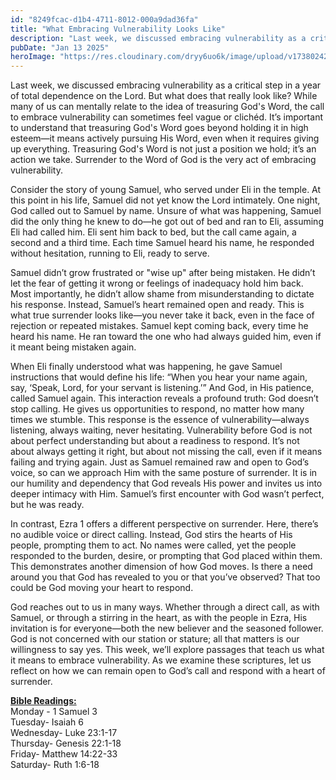 ```yaml
---
id: "8249fcac-d1b4-4711-8012-000a9dad36fa"
title: "What Embracing Vulnerability Looks Like"
description: "Last week, we discussed embracing vulnerability as a critical step in a year of total dependence on the Lord. But what does that really look like?"
pubDate: "Jan 13 2025"
heroImage: "https://res.cloudinary.com/dryy6uo6k/image/upload/v1738024297/desert_au4kjo.jpg"
---
```


Last week, we discussed embracing vulnerability as a critical step in a year of total dependence on the Lord. But what does that really look like? While many of us can mentally relate to the idea of treasuring God's Word, the call to embrace vulnerability can sometimes feel vague or clichéd. It’s important to understand that treasuring God's Word goes beyond holding it in high esteem—it means actively pursuing His Word, even when it requires giving up everything. Treasuring God's Word is not just a position we hold; it’s an action we take. Surrender to the Word of God is the very act of embracing vulnerability.

Consider the story of young Samuel, who served under Eli in the temple. At this point in his life, Samuel did not yet know the Lord intimately. One night, God called out to Samuel by name. Unsure of what was happening, Samuel did the only thing he knew to do—he got out of bed and ran to Eli, assuming Eli had called him. Eli sent him back to bed, but the call came again, a second and a third time. Each time Samuel heard his name, he responded without hesitation, running to Eli, ready to serve.

Samuel didn’t grow frustrated or "wise up" after being mistaken. He didn’t let the fear of getting it wrong or feelings of inadequacy hold him back. Most importantly, he didn’t allow shame from misunderstanding to dictate his response. Instead, Samuel’s heart remained open and ready. This is what true surrender looks like—you never take it back, even in the face of rejection or repeated mistakes. Samuel kept coming back, every time he heard his name. He ran toward the one who had always guided him, even if it meant being mistaken again.

When Eli finally understood what was happening, he gave Samuel instructions that would define his life: “When you hear your name again, say, ‘Speak, Lord, for your servant is listening.’” And God, in His patience, called Samuel again. This interaction reveals a profound truth: God doesn’t stop calling. He gives us opportunities to respond, no matter how many times we stumble. This response is the essence of vulnerability—always listening, always waiting, never hesitating. Vulnerability before God is not about perfect understanding but about a readiness to respond. It’s not about always getting it right, but about not missing the call, even if it means failing and trying again. Just as Samuel remained raw and open to God’s voice, so can we approach Him with the same posture of surrender. It is in our humility and dependency that God reveals His power and invites us into deeper intimacy with Him. Samuel’s first encounter with God wasn’t perfect, but he was ready.

In contrast, Ezra 1 offers a different perspective on surrender. Here, there’s no audible voice or direct calling. Instead, God stirs the hearts of His people, prompting them to act. No names were called, yet the people responded to the burden, desire, or prompting that God placed within them. This demonstrates another dimension of how God moves. Is there a need around you that God has revealed to you or that you’ve observed? That too could be God moving your heart to respond.

God reaches out to us in many ways. Whether through a direct call, as with Samuel, or through a stirring in the heart, as with the people in Ezra, His invitation is for everyone—both the new believer and the seasoned follower. God is not concerned with our station or stature; all that matters is our willingness to say yes. This week, we’ll explore passages that teach us what it means to embrace vulnerability. As we examine these scriptures, let us reflect on how we can remain open to God’s call and respond with a heart of surrender.

**<u>Bible Readings:</u>**<br />
Monday - 1 Samuel 3<br />
Tuesday- Isaiah 6<br />
Wednesday- Luke 23:1-17<br />
Thursday- Genesis 22:1-18<br />
Friday- Matthew 14:22-33<br />
Saturday- Ruth 1:6-18
